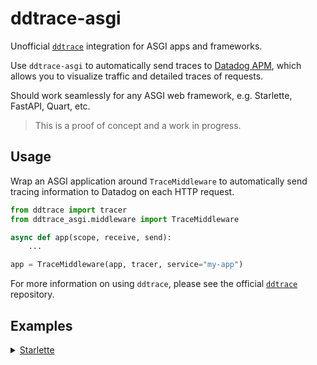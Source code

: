 # ddtrace-asgi

Unofficial [`ddtrace`] integration for ASGI apps and frameworks.

Use `ddtrace-asgi` to automatically send traces to [Datadog APM](https://docs.datadoghq.com/tracing/), which allows you to visualize traffic and detailed traces of requests.

Should work seamlessly for any ASGI web framework, e.g. Starlette, FastAPI, Quart, etc.

[`ddtrace`]: https://github.com/DataDog/dd-trace-py

> This is a proof of concept and a work in progress.

## Usage

Wrap an ASGI application around `TraceMiddleware` to automatically send tracing information to Datadog on each HTTP request.

```python
from ddtrace import tracer
from ddtrace_asgi.middleware import TraceMiddleware

async def app(scope, receive, send):
    ...

app = TraceMiddleware(app, tracer, service="my-app")
```

For more information on using `ddtrace`, please see the official [`ddtrace`] repository.

## Examples

<details>
<summary>
    <a href="https://www.starlette.io/">Starlette</a>
</summary>

```python
from ddtrace import tracer
from ddtrace_asgi.middleware import TraceMiddleware
from starlette.applications import Starlette

app = Starlette()
app = TraceMiddleware(app, tracer, service="my-starlette-app")
```

</details>
